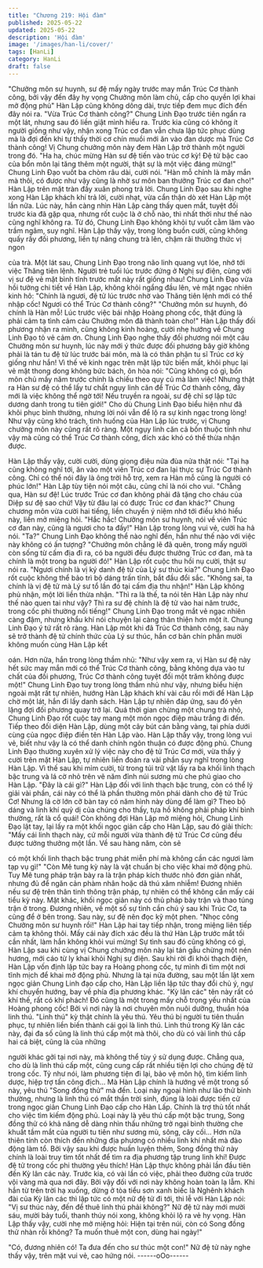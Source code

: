 ```yaml
---
title: "Chương 219: Hội đàm"
published: 2025-05-22
updated: 2025-05-22
description: 'Hội đàm'
image: '/images/han-li/cover/'
tags: [HanLi]
category: HanLi
draft: false
---
```


"Chưởng môn sư huynh, sư đệ mấy ngày trước may mắn Trúc Cơ
thành công, bởi vậy đến đây hy vọng Chưởng môn làm chủ, cấp
cho quyền lợi khai mở động phủ" Hàn Lập cũng không dông dài,
trực tiếp đem mục đích đến đây nói ra.
"Vừa Trúc Cơ thành công?" Chung Linh Đạo trước tiên ngẩn ra
một lát, nhưng sau đó liền giật mình hiểu ra.
Trước kia cũng có không ít người giống như vậy, nhận xong Trúc
cơ đan vẫn chưa lập tức phục dùng mà là đợi đến khi tự thấy thời
cơ chín muồi mới ăn vào đan dược mà Trúc Cơ thành công! Vị
Chung chưởng môn này đem Hàn Lập trở thành một người trong
đó.
"Ha ha, chúc mừng Hàn sư đệ tiến vào trúc cơ kỳ! Đệ tử bậc cao
của bổn môn lại tăng thêm một người, thật sự là một việc đáng
mừng!" Chung Linh Đạo vuốt ba chòm râu dài, cười nói.
"Hàn mỗ chính là măy mắn mà thôi, có được như vậy cũng là nhờ
sư môn ban thưởng Trúc cơ đan cho!" Hàn Lập trên mặt tràn đầy
xuân phong trả lời.
Chung Linh Đạo sau khi nghe xong Hàn Lập khách khí trả lời,
cười nhạt, vừa cẩn thận dò xét Hàn Lập một lần nữa. Lúc này,
hắn càng nhìn Hàn Lập càng thấy quen mắt, tuyệt đối trước kia
đã gặp qua, nhưng rốt cuộc là ở chỗ nào, thì nhất thời như thế
nào cũng nghĩ không ra.
Từ đó, Chung Linh Đạo không khỏi tự vuốt cằm lâm vào trầm
ngâm, suy nghĩ.
Hàn Lập thấy vậy, trong lòng buồn cười, cũng không quấy rầy đối
phương, liền tự nâng chung trà lên, chậm rãi thưởng thức vị ngon

của trà.
Một lát sau, Chung Linh Đạo trong não linh quang vụt lóe, nhớ tới
việc Thăng tiên lệnh. Người trẻ tuổi lúc trước đứng ở Nghị sự
điện, cùng với vị sư đệ vẻ mặt bình tĩnh trước mắt này rất giống
nhau!
Chung Linh Đạo vừa hồi tưởng chi tiết về Hàn Lập, không khỏi
ngẩng đầu lên, vẻ mặt ngạc nhiên kinh hô:
"Chính là ngươi, đệ tử lúc trước nhờ vào Thăng tiên lệnh mới có
thể nhập cốc! Ngươi có thể Trúc Cơ thành công?"
"Chưởng môn sư huynh, đó chính là Hàn mỗ! Lúc trước việc bái
nhập Hoàng phong cốc, thật đúng là phải cảm tạ tình cảm cảu
Chưởng môn đã thành toàn cho!" Hàn Lập thấy đối phương nhận
ra mình, cũng không kinh hoảng, cười nhẹ hướng về Chung Linh
Đạo tỏ vẻ cảm ơn.
Chung Linh Đạo nghe thấy đối phương nói một câu Chưởng môn
sư huynh, lúc này mới ý thức được đối phương bây giờ không
phải là tán tu đệ tử lúc trước bái môn, mà là có thân phận tu sĩ
Trúc cơ kỳ giống như hắn! Vì thế vẻ kinh ngạc trên mặt lập tức
biến mất, khôi phục lại vẻ mặt thong dong không bức bách, ôn
hòa nói:
"Cũng không có gì, bổn môn chủ mấy năm trước chính là chiếu
theo quy củ mà làm việc! Nhưng thật ra Hàn sư đệ có thể lấy tư
chất ngụy linh căn để Trúc Cơ thành công, đây mới là việc không
thể ngờ tới! Nếu truyền ra ngoài, sư đệ chỉ sợ lập tức dương danh
trong tu tiên giới!"
Cho dù Chung Linh Đạo biểu hiện như đã khôi phục bình thường,
nhưng lời nói vẫn để lộ ra sự kinh ngạc trong lòng!
Như vậy cũng khó trách, tình huống của Hàn Lập lúc trước, vị
Chung chưởng môn này cũng rất rõ ràng. Một ngụy linh căn cả
bốn thuộc tính như vậy mà cũng có thể Trúc Cơ thành công, đích
xác khó có thể thừa nhận được.

Hàn Lập thấy vậy, cười cười, dùng giọng điệu nửa đùa nửa thật
nói:
"Tại hạ cũng không nghĩ tới, ăn vào một viên Trúc cơ đan lại thực
sự Trúc Cơ thành công. Chỉ có thể nói đây là ông trời hỗ trợ, xem
ra Hàn mỗ cũng là người có phúc lớn!"
Hàn Lập tùy tiện nói một câu, cũng chỉ là nói cho vui.
"Chẳng qua, Hàn sư đệ! Lúc trước Trúc cơ đan không phải đã
tặng cho cháu của Diệp sư đệ sao chứ! Vậy từ đâu lại có được
Trúc cơ đan khác?" Chung chương môn vừa cười hai tiếng, liền
chuyển ý niệm nhớ tới điều khó hiểu này, liền mở miệng hỏi.
"Hắc hắc! Chưởng môn sư huynh, nói về viên Trúc cơ đan này,
cũng là ngươi cho ta đấy!" Hàn Lập trong lòng vui vẻ, cười ha hả
nói.
"Ta?" Chung Linh Đạo không thể nào nghĩ đến, hắn như thế nào
với việc này không có ấn tượng?
"Chưởng môn chẳng lẽ đã quên, trong mấy người còn sống từ
cấm địa đi ra, có ba người đều được thưởng Trúc cơ đan, mà ta
chính là một trong ba người đó!" Hàn Lập rốt cuộc thu hồi nụ
cười, thật sự nói ra.
"Ngươi chính là vị ký danh đệ tử của Lý sư thúc kia?" Chung Linh
Đạo rốt cuộc không thể bảo trì bộ dáng trấn tĩnh, bắt đầu đổi sắc.
"Không sai, ta chính là vị đệ tử mà Lý sư tổ lần đó tại cấm địa thu
nhận!" Hàn Lập không phủ nhận, một lời liền thừa nhận.
"Thì ra là thế, ta nói tên Hàn Lập này như thế nào quen tai như
vậy? Thì ra sư đệ chính là đệ tử vào hai năm trước, trong cốc phi
thường nổi tiếng!" Chung Linh Đạo trong mắt vẻ ngạc nhiên càng
đậm, nhưng khẩu khí nói chuyện lại càng thân thiện hơn một ít.
Chung Linh Đạo ý tứ rất rõ ràng. Hàn Lập môt khi đã Trúc Cơ
thành công, sau này sẽ trở thành đệ tử chính thức của Lý sư
thúc, hắn cơ bản chín phần mười không muốn cùng Hàn Lập kết

oán. Hơn nữa, hắn trong lòng thầm nhủ:
"Như vậy xem ra, vị Hàn sư đệ này hết sức may mắn mới có thể
Trúc Cơ thành công, bằng không dựa vào tư chất của đối phương,
Trúc Cơ thành công tuyệt đối một trăm không được một!"
Chung Linh Đạo tuy trong lòng thầm nhủ như vậy, nhưng biểu
hiện ngoài mặt rất tự nhiên, hướng Hàn Lập khách khí vài câu rồi
mới để Hàn Lập chờ một lát, hắn đi lấy danh sách.
Hàn Lập tự nhiên đáp ứng, sau đó yên lặng đợi đối phương quay
trở lại.
Quá thời gian chừng một chung trà nhỏ, Chung Linh Đạo rốt cuộc
tay mang một món ngọc điệp màu trắng đi đến. Tiếp theo đối diện
Hàn Lập, dùng một cây bút cán bằng vàng, tại phía dưới cùng
của ngọc điệp điền tên Hàn Lập vào.
Hàn Lập thấy vậy, trong lòng vui vẻ, biết như vậy là có thể danh
chính ngôn thuận có được động phủ.
Chung Linh Đạo thường xuyên xử lý việc này cho đệ tử Trúc Cơ
mới, vừa thấy ý cười trên mặt Hàn Lập, tự nhiên liền đoán ra vài
phần suy nghĩ trong lòng Hàn Lập. Vì thế sau khi mỉm cười, từ
trong túi trữ vật lấy ra ba khối linh thạch bậc trung và lá cờ nhỏ
trên vẽ năm đỉnh núi sương mù che phủ giao cho Hàn Lập.
"Đây là cái gì?"
Hàn Lập đối với linh thạch bậc trung, còn có thể lý giải vài phần,
cái này có thể là phần thưởng môn phái dành cho đệ tử Trúc Cơ!
Nhưng lá cờ lớn cỡ bàn tay có năm hình này dùng để làm gì?
Theo bộ dáng và linh khí quỷ dị của chúng cho thấy, tựa hồ không
phải pháp khí bình thường, rất là cổ quái!
Còn không đợi Hàn Lập mở miệng hỏi, Chung Linh Đạo lật tay, lại
lấy ra một khối ngọc giản cấp cho Hàn Lập, sau đó giải thích:
"Mấy cái linh thạch này, cứ mỗi người vừa thành đệ tử Trúc Cơ
cũng đều được tưởng thưởng một lần. Về sau hàng năm, còn sẽ

có một khối linh thạch bậc trung phát miễn phí mà không cần các
ngươi làm tạp vụ gì!"
"Còn Mê tung kỳ này là vật chuẩn bị cho việc khai mở động phủ.
Tuy Mê tung pháp trận bày ra là trận pháp kích thước nhỏ đơn
giản nhất, nhưng đủ để ngăn cản phàm nhân hoặc dã thú xâm
nhiễm! Đương nhiên nếu sư đệ trên thân tinh thông trận pháp, tự
nhiên có thể không cần mấy cái tiểu kỳ này. Mặt khác, khối ngọc
giản này có thủ pháp bày trận và thao túng trận ở trong. Đương
nhiên, về một số sự tình cần chú ý sau khi Trúc Cơ, ta cũng để ở
bên trong. Sau này, sư đệ nên đọc kỹ một phen.
"Nhọc công Chưởng môn sư huynh rồi!" Hàn Lập hai tay tiếp
nhận, trong miệng liên tiếp cảm tạ không thôi.
Mấy cái này đích xác đều là thứ Hàn Lập trước mắt tối cần nhất,
làm hắn không khỏi vui mừng!
Sự tình sau đó cũng không có gì, Hàn Lập sau khi cùng vị Chung
chưởng môn này lại tán gẫu chừng một nén hương, mới cáo từ ly
khai khỏi Nghị sự điện.
Sau khi rời đi khỏi thạch điện, Hàn Lập vốn định lập tức bay ra
Hoàng phong cốc, tự mình đi tìm một nơi tĩnh mịch để khai mở
động phủ.
Nhưng là tại nửa đường, sau một lần lật xem ngọc giản Chung
Linh đạo cấp cho, Hàn Lập liền lập tức thay đổi chủ ý, ngự khí
chuyển hướng, bay về phía địa phương khác.
"Kỳ lân các" tên này rất có khí thế, rất có khí phách! Đó cũng là
một trong mấy chỗ trọng yếu nhất của Hoàng phong cốc!
Bởi vì nơi này là nơi chuyên môn nuôi dưỡng, thuần hóa linh thú.
"Linh thú" kỳ thật chính là yêu thú. Yêu thú bị người tu tiên thuần
phục, tự nhiên liền biến thành cái gọi là linh thú.
Linh thú trong Kỳ lân các này, đại đa số cũng là linh thú cấp một
mà thôi, cho dù có vài linh thú cấp hai cá biệt, cũng là của những

người khác gởi tại nơi này, mà không thể tùy ý sử dụng được.
Chẳng qua, cho dù là linh thú cấp một, cũng cung cấp rất nhiều
tiện lợi cho chúng đệ tử trong cốc. Tỷ như nói, làm phương tiện đi
lại, bảo vệ môn hộ, tìm kiếm linh dược, hiệp trợ tấn công địch…
Mà Hàn Lập chính là hướng về một trong số này, yêu thú "Song
đồng thử" mà đến.
Loại này ngoại hình như lão thử bình thường, nhưng là linh thú có
mắt thần trời sinh, đúng là loài được tiến cử trong ngọc giản
Chung Linh Đạo cấp cho Hàn Lấp. Chính là trợ thủ tốt nhất cho
việc tìm kiếm động phủ.
Loại này là yêu thú cấp một bậc trung, Song đồng thử có khả
năng dễ dàng nhìn thấu những trở ngại bình thường che khuất
tầm mắt của người tu tiên như sương mù, sông, cây cối… Hơn
nữa thiên tính còn thích đến những địa phương có nhiều linh khí
nhất mà đào động làm tổ.
Bởi vậy sau khi được huấn luyện thêm, Song đồng thử này chính
là loài truy tìm tốt nhất để tìm ra địa phương tập trung linh khí!
Được đệ tử trong cốc phi thường yêu thích!
Hàn Lập thực không phải lần đầu tiên đến Kỳ lân các này. Trước
kia, có vài lần có việc, phải theo đường cửa trước vội vàng mà
qua nơi đây. Bởi vậy đối với nơi này không hoàn toàn lạ lẫm.
Khi hắn từ trên trời hạ xuống, dừng ở tòa tiểu sơn xanh biếc là
Nghênh khách đài của Kỳ lân các thì lập tức có một nữ đệ tử đi
tới, thi lễ với Hàn Lập nói:
"Vị sư thúc này, đến để thuê linh thú phải không?" Nữ đệ tử này
mới mười sáu, mười bảy tuổi, thanh thúy nói xong, không khỏi lộ
ra vẻ hy vọng.
Hàn Lập thấy vậy, cười nhẹ mở miệng hỏi:
Hiện tại trên núi, còn có Song đồng thử nhàn rỗi không? Ta muốn
thuê một con, dùng hai ngày!"

"Có, đương nhiên có! Ta đưa đến cho sư thúc một con!" Nữ đệ tử
này nghe thấy vậy, trên mặt vui vẻ, cao hứng nói.
------oOo------
